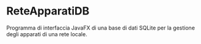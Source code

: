 # ReteApparatiDB
Programma di interfaccia JavaFX di una base di dati SQLite per la gestione degli apparati di una rete locale.
